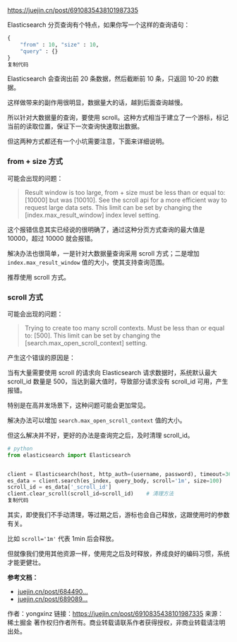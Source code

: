 https://juejin.cn/post/6910835438101987335



Elasticsearch 分页查询有个特点，如果你写一个这样的查询语句：

```python
{
    "from" : 10, "size" : 10,
    "query" : {}
}
复制代码
```

Elasticsearch 会查询出前 20 条数据，然后截断前 10 条，只返回 10-20 的数据。

这样做带来的副作用很明显，数据量大的话，越到后面查询越慢。

所以针对大数据量的查询，要使用 scroll。这种方式相当于建立了一个游标，标记当前的读取位置，保证下一次查询快速取出数据。

但这两种方式都还有一个小坑需要注意，下面来详细说明。

### from + size 方式

可能会出现的问题：

> Result window is too large, from + size must be less than or equal to: [10000] but was [10010].  See the scroll api for a more efficient way to request large data sets.  This limit can be set by changing the [index.max_result_window] index level setting.

这个报错信息其实已经说的很明确了，通过这种分页方式查询的最大值是 10000，超过 10000 就会报错。

解决办法也很简单，一是针对大数据量查询采用 scroll 方式；二是增加 `index.max_result_window` 值的大小，使其支持查询范围。

推荐使用 scroll 方式。

### scroll 方式

可能会出现的问题：

> Trying to create too many scroll contexts. Must be less than or equal to: [500]. This limit can be set by changing the [search.max_open_scroll_context] setting.

产生这个错误的原因是：

当有大量需要使用 scroll 的请求向 Elasticsearch 请求数据时，系统默认最大 scroll_id 数量是 500，当达到最大值时，导致部分请求没有 scroll_id 可用，产生报错。

特别是在高并发场景下，这种问题可能会更加常见。

解决办法可以增加 `search.max_open_scroll_context` 值的大小。

但这么解决并不好，更好的办法是查询完之后，及时清理 scroll_id。

```python
# python
from elasticsearch import Elasticsearch


client = Elasticsearch(host, http_auth=(username, password), timeout=3600)
es_data = client.search(es_index, query_body, scroll='1m', size=100)
scroll_id = es_data['_scroll_id']
client.clear_scroll(scroll_id=scroll_id)	# 清理方法
复制代码
```

其实，即使我们不手动清理，等过期之后，游标也会自己释放，这跟使用时的参数有关。

比如 `scroll='1m'` 代表 1min 后会释放。

但就像我们使用其他资源一样，使用完之后及时释放，养成良好的编码习惯，系统才能更健壮。

**参考文档：**

- [juejin.cn/post/684490…](https://juejin.cn/post/6844903694241103879)
- [juejin.cn/post/689089…](https://juejin.cn/post/6890891504630366215)


作者：yongxinz
链接：https://juejin.cn/post/6910835438101987335
来源：稀土掘金
著作权归作者所有。商业转载请联系作者获得授权，非商业转载请注明出处。